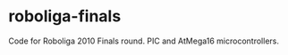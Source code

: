 roboliga-finals
===============

Code for Roboliga 2010 Finals round. PIC and AtMega16 microcontrollers.